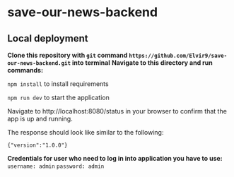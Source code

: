 # save-our-news-backend

## Local deployment

**Clone this repository with `git` command `https://github.com/Elvir9/save-our-news-backend.git` into terminal**
**Navigate to this directory and run commands:**

`npm install` to install requirements

`npm run dev` to start the application

Navigate to http://localhost:8080/status in your browser to confirm that the app is up and running.

The response should look like similar to the following:
```
{"version":"1.0.0"}
```
**Credentials for user who need to log in into application you have to use:**
`username: admin`
`password: admin`
